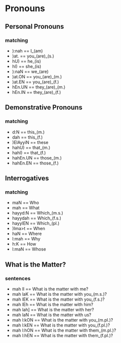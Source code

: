 # Pronouns

## Personal Pronouns
### matching
- ):nah  ==  I_(am) 
- )at.   ==  you_(are)_(s.) 
- hU)    ==  he_(is) 
- hI)    ==  she_(is)
- ):naN  ==  we_(are) 
- )at.ON ==  you_(are)_(m.) 
- )at.EN ==  you_(are)_(f.) 
- hEn.UN ==  they_(are)_(m.) 
- hEn.IN ==  they_(are)_(f.) 

## Demonstrative Pronouns
### matching
- d:N       == this_(m.)
- dah       == this_(f.)
- )ElAyyiN  == these
- hahU)     == that_(m.)
- hahI)     == that_(f.)
- hahEn.UN  == those_(m.)
- hahEn.EN  == those_(f.)

## Interrogatives
### matching
- maN     == Who
- mah     == What
- hayyd:N == Which_(m.s.)
- hayydah == Which_(f.s.)
- hayylEN == Which_(pl.)
- )Ima>t  == When
- haN     == Where
- l:mah   == Why
- h:K     == How
- l:maN   == Whose

## What is the Matter?
### sentences
- mah lI    == What is the matter with me?
- mah laK   == What is the matter with you_(m.s.)?
- mah lEK   == What is the matter with you_(f.s.)?
- mah lEh   == What is the matter with him?
- mah lah]  == What is the matter with her?
- mah laN   == What is the matter with us?
- mah l:kON == What is the matter with you_(m.pl.)?
- mah l:kEN == What is the matter with you_(f.pl.)?
- mah l:hON == What is the matter with them_(m.pl.)?
- mah l:hEN == What is the matter with them_(f.pl.)?

